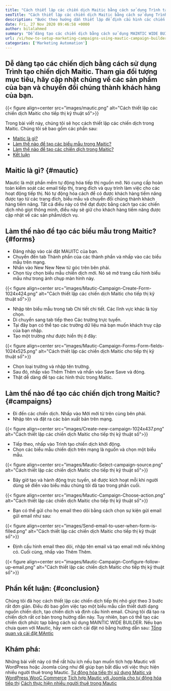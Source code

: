 ```yaml
---
title: "Cách thiết lập các chiến dịch Maitic bằng cách sử dụng Trình tạo chiến dịch" 
seoTitle: "Cách thiết lập các chiến dịch Maitic bằng cách sử dụng Trình tạo chiến dịch" 
description: "Bước theo hướng dẫn thiết lập để định cấu hình các chiến dịch trong Maitic và kiểm soát hoàn toàn đối với các email tiếp thị, trang đích và quy trình công việc cho các hoạt động tiếp thị." 
date: Fri, 27 Nov 2020 09:46:58 +0000
author: bilalahmed
summary: "Dễ dàng tạo các chiến dịch bằng cách sử dụng MAINTIC WIDE BUILDER. Tham gia đối tượng mục tiêu, hãy cập nhật chúng về các sản phẩm của bạn và chuyển đổi chúng thành khách hàng của bạn." 
url: /vi/how-to-setup-marketing-campaigns-using-mautic-campaign-builder/
categories: ['Marketing Automation']
---
```


## Dễ dàng tạo các chiến dịch bằng cách sử dụng Trình tạo chiến dịch Maitic. Tham gia đối tượng mục tiêu, hãy cập nhật chúng về các sản phẩm của bạn và chuyển đổi chúng thành khách hàng của bạn.

{{< figure align=center src="images/mautic.png" alt="Cách thiết lập các chiến dịch Maitic cho tiếp thị kỹ thuật số">}}

Trong bài viết này, chúng tôi sẽ học cách thiết lập các chiến dịch trong Maitic. Chúng tôi sẽ bao gồm các phần sau:
  * [Maitic là gì?][1]
  * [Làm thế nào để tạo các biểu mẫu trong Maitic?][2]
  * [Làm thế nào để tạo các chiến dịch trong Maitic?][3]
  * [Kết luận][4]

## Maitic là gì? {#mautic}

Mautic là một phần mềm tự động hóa tiếp thị nguồn mở. Nó cung cấp hoàn toàn kiểm soát các email tiếp thị, trang đích và quy trình làm việc cho các hoạt động tiếp thị. Nó tự động hóa cách để có được khách hàng tiềm năng được tạo từ các trang đích, biểu mẫu và chuyển đổi chúng thành khách hàng tiềm năng. Tất cả điều này có thể đạt được bằng cách tạo các chiến dịch nhỏ giọt thông minh, điều này sẽ giữ cho khách hàng tiềm năng được cập nhật về các sản phẩm/dịch vụ.

## Làm thế nào để tạo các biểu mẫu trong Maitic? {#forms}

  * Đăng nhập vào cài đặt MAUITC của bạn.
  * Chuyển đến tab Thành phần của các thành phần và nhấp vào các biểu mẫu trên mạng.
  * Nhấn vào New New New từ góc trên bên phải.
  * Chọn tùy chọn biểu mẫu chiến dịch mới. Nó sẽ mở trang cấu hình biểu mẫu như trong ảnh chụp màn hình này.

{{< figure align=center src="images/Mautic-Campaign-Create-Form-1024x424.png" alt="Cách thiết lập các chiến dịch Maitic cho tiếp thị kỹ thuật số">}}

  * Nhập tên biểu mẫu trong tab Chi tiết chi tiết. Các lĩnh vực khác là tùy chọn.
  * Di chuyển sang tab tiếp theo Các trường trực tuyến.
  * Tại đây bạn có thể tạo các trường dữ liệu mà bạn muốn khách truy cập của bạn nhập.
  * Tạo một trường như được hiển thị ở đây:

{{< figure align=center src="images/Mautic-Campaign-Forms-Form-fields-1024x525.png" alt="Cách thiết lập các chiến dịch Maitic cho tiếp thị kỹ thuật số">}}

  * Chọn loại trường và nhập tên trường.
  * Sau đó, nhấp vào Thêm Thêm và nhấn vào Save Save và đóng.
  * Thật dễ dàng để tạo các hình thức trong Maitic.

## Làm thế nào để tạo các chiến dịch trong Maitic? {#campaigns}

  * Đi đến các chiến dịch. Nhấp vào Mới mới từ trên cùng bên phải.
  * Nhập tên và đặt ra các bản xuất bản trên mạng.

{{< figure align=center src="images/Create-new-campaign-1024x437.png" alt="Cách thiết lập các chiến dịch Maitic cho tiếp thị kỹ thuật số">}}

  * Tiếp theo, nhấp vào Trình tạo chiến dịch khởi động.
  * Chọn các biểu mẫu chiến dịch trên mạng là nguồn và chọn một biểu mẫu.

{{< figure align=center src="images/Mautic-Select-campaign-source.png" alt="Cách thiết lập các chiến dịch Maitic cho tiếp thị kỹ thuật số">}}

  * Bây giờ tạo và hành động trực tuyến, sẽ được kích hoạt mỗi khi người dùng sẽ điền vào biểu mẫu chúng tôi đã tạo trong phần cuối.

{{< figure align=center src="images/Mautic-Campaign-Choose-action.png" alt="Cách thiết lập các chiến dịch Maitic cho tiếp thị kỹ thuật số">}}

  * Bạn có thể gửi cho họ email theo dõi bằng cách chọn sự kiện gửi email gửi email như sau:

{{< figure align=center src="images/Send-email-to-user-when-form-is-filled.png" alt="Cách thiết lập các chiến dịch Maitic cho tiếp thị kỹ thuật số">}}

  * Định cấu hình email theo dõi, nhập tên email và tạo email mới nếu không có. Cuối cùng, nhấp vào Thêm Thêm.

{{< figure align=center src="images/Mautic-Campaign-Configure-follow-up-email.png" alt="Cách thiết lập các chiến dịch Maitic cho tiếp thị kỹ thuật số">}}


## Phần kết luận: {#conclusion}

Chúng tôi đã học cách thiết lập các chiến dịch tiếp thị nhỏ giọt theo 3 bước rất đơn giản. Điều đó bao gồm việc tạo một biểu mẫu cần thiết dưới dạng nguồn chiến dịch, tạo chiến dịch và định cấu hình email. Chúng tôi đã tạo ra chiến dịch rất cơ bản trong hướng dẫn này. Tuy nhiên, bạn có thể tạo các chiến dịch phức tạp bằng cách sử dụng MAINTIC WIDE BUILDER. Nếu bạn chưa quen với Mautic, hãy xem cách cài đặt nó bằng hướng dẫn sau:
[Tổng quan và cài đặt MAntic][5]

## Khám phá:
Những bài viết này có thể rất hữu ích nếu bạn muốn tích hợp Mautic với WordPress hoặc Joomla cũng như để giúp bạn bắt đầu với việc thực hiện nhiều người thuê trong Mautic.
[Tự động hóa tiếp thị sử dụng Maitic và WordPress WooC Commerce][6]
[Tích hợp Mautic với Joomla cho tự động hóa tiếp thị][7]
[Cách thực hiện nhiều người thuê trong Mautic][8]



 [1]: #mautic
 [2]: #forms
 [3]: #campaigns
 [4]: #conclusion
 [5]: https://products.containerize.com/marketing-automation/mautic
 [6]: https://blog.containerize.com/wp-admin/post.php?post=388&action=edit
 [7]: https://blog.containerize.com/wp-admin/post.php?post=233&action=edit
 [8]: https://blog.containerize.com/marketing-automation/how-to-implement-multi-tenancy-in-mautic/

